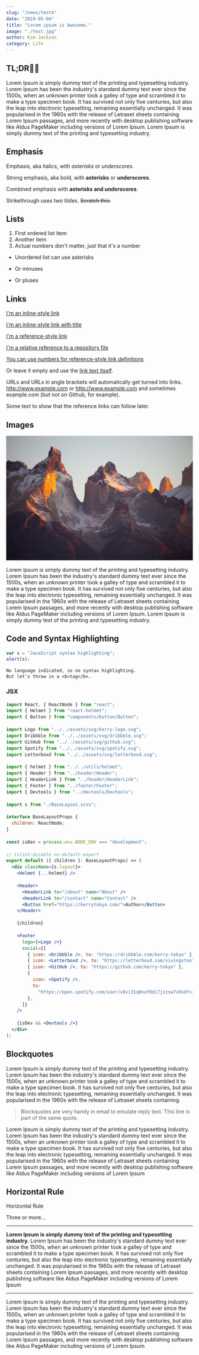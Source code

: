 ```yaml
---
slug: "/news/test4"
date: "2019-05-04"
title: "Lorem ipsum is Awesome."
image: "./test.jpg"
author: Kim Jackson
category: Life
---
```


## TL;DR👌🏻

Lorem Ipsum is simply dummy text of the printing and typesetting industry. Lorem Ipsum has been the industry's standard dummy text ever since the 1500s, when an unknown printer took a galley of type and scrambled it to make a type specimen book. It has survived not only five centuries, but also the leap into electronic typesetting, remaining essentially unchanged. It was popularised in the 1960s with the release of Letraset sheets containing Lorem Ipsum passages, and more recently with desktop publishing software like Aldus PageMaker including versions of Lorem Ipsum. Lorem Ipsum is simply dummy text of the printing and typesetting industry.

## Emphasis

Emphasis, aka italics, with _asterisks_ or _underscores_.

Strong emphasis, aka bold, with **asterisks** or **underscores**.

Combined emphasis with **asterisks and _underscores_**.

Strikethrough uses two tildes. ~~Scratch this.~~

## Lists

1. First ordered list item
2. Another item
3. Actual numbers don't matter, just that it's a number

- Unordered list can use asterisks

* Or minuses

- Or pluses

## Links

[I'm an inline-style link](https://www.google.com)

[I'm an inline-style link with title](https://www.google.com "Google's Homepage")

[I'm a reference-style link][arbitrary case-insensitive reference text]

[I'm a relative reference to a repository file](../blob/master/LICENSE)

[You can use numbers for reference-style link definitions][1]

Or leave it empty and use the [link text itself].

URLs and URLs in angle brackets will automatically get turned into links.
http://www.example.com or <http://www.example.com> and sometimes
example.com (but not on Github, for example).

Some text to show that the reference links can follow later.

[arbitrary case-insensitive reference text]: https://www.mozilla.org
[1]: http://slashdot.org
[link text itself]: http://www.reddit.com

## Images

<div className="Image__Small">
  <img
    src="./article-image-2.jpg"
    title="Logo Title Text 1"
    alt="Alt text"
  />
</div>

Lorem Ipsum is simply dummy text of the printing and typesetting industry. Lorem Ipsum has been the industry's standard dummy text ever since the 1500s, when an unknown printer took a galley of type and scrambled it to make a type specimen book. It has survived not only five centuries, but also the leap into electronic typesetting, remaining essentially unchanged. It was popularised in the 1960s with the release of Letraset sheets containing Lorem Ipsum passages, and more recently with desktop publishing software like Aldus PageMaker including versions of Lorem Ipsum. Lorem Ipsum is simply dummy text of the printing and typesetting industry.

## Code and Syntax Highlighting

```javascript
var s = "JavaScript syntax highlighting";
alert(s);
```

```
No language indicated, so no syntax highlighting.
But let's throw in a <b>tag</b>.
```

### JSX

```jsx:title=src/components/BaseLayout.jsx
import React, { ReactNode } from "react";
import { Helmet } from "react-helmet";
import { Button } from "components/button/Button";

import Logo from "../../assets/svg/kerry-logo.svg";
import Dribbble from "../../assets/svg/dribbble.svg";
import GitHub from "../../assets/svg/github.svg";
import Spotify from "../../assets/svg/spotify.svg";
import Letterboxd from "../../assets/svg/letterboxd.svg";

import { helmet } from "../../utils/helmet";
import { Header } from "../header/Header";
import { HeaderLink } from "../header/HeaderLink";
import { Footer } from "../footer/Footer";
import { Devtools } from "../devtools/Devtools";

import s from "./BaseLayout.scss";

interface BaseLayoutProps {
  children: ReactNode;
}

const isDev = process.env.NODE_ENV === "development";

// tslint:disable no-default-export
export default ({ children }: BaseLayoutProps) => (
  <div className={s.layout}>
    <Helmet {...helmet} />

    <Header>
      <HeaderLink to="/about" name="About" />
      <HeaderLink to="/contact" name="Contact" />
      <Button href="https://kerrytokyo.com/">Author</Button>
    </Header>

    {children}

    <Footer
      logo={<Logo />}
      social={[
        { icon: <Dribbble />, to: "https://dribbble.com/kerry-tokyo" },
        { icon: <Letterboxd />, to: "https://letterboxd.com/vivingston" },
        { icon: <GitHub />, to: "https://github.com/kerry-tokyo" },
        {
          icon: <Spotify />,
          to:
            "https://open.spotify.com/user/v8vi31q8nof0di7jzzsw7vhkd?si=rBHI-m6WQiuji_Ix0NYVow",
        },
      ]}
    />

    {isDev && <Devtools />}
  </div>
);
```

## Blockquotes

Lorem Ipsum is simply dummy text of the printing and typesetting industry. Lorem Ipsum has been the industry's standard dummy text ever since the 1500s, when an unknown printer took a galley of type and scrambled it to make a type specimen book. It has survived not only five centuries, but also the leap into electronic typesetting, remaining essentially unchanged. It was popularised in the 1960s with the release of Letraset sheets containing.

> Blockquotes are very handy in email to emulate reply text.
> This line is part of the same quote.

Lorem Ipsum is simply dummy text of the printing and typesetting industry. Lorem Ipsum has been the industry's standard dummy text ever since the 1500s, when an unknown printer took a galley of type and scrambled it to make a type specimen book. It has survived not only five centuries, but also the leap into electronic typesetting, remaining essentially unchanged. It was popularised in the 1960s with the release of Letraset sheets containing Lorem Ipsum passages, and more recently with desktop publishing software like Aldus PageMaker including versions of Lorem Ipsum

## Horizontal Rule

Horizontal Rule

Three or more...

---

**Lorem Ipsum is simply dummy text of the printing and typesetting industry.** Lorem Ipsum has been the industry's standard dummy text ever since the 1500s, when an unknown printer took a galley of type and scrambled it to make a type specimen book. It has survived not only five centuries, but also the leap into electronic typesetting, remaining essentially unchanged. It was popularised in the 1960s with the release of Letraset sheets containing Lorem Ipsum passages, and more recently with desktop publishing software like Aldus PageMaker including versions of Lorem Ipsum

---

Lorem Ipsum is simply dummy text of the printing and typesetting industry. Lorem Ipsum has been the industry's standard dummy text ever since the 1500s, when an unknown printer took a galley of type and scrambled it to make a type specimen book. It has survived not only five centuries, but also the leap into electronic typesetting, remaining essentially unchanged. It was popularised in the 1960s with the release of Letraset sheets containing Lorem Ipsum passages, and more recently with desktop publishing software like Aldus PageMaker including versions of Lorem Ipsum
